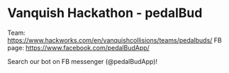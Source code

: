 # Vanquish Hackathon - pedalBud
Team: https://www.hackworks.com/en/vanquishcollisions/teams/pedalbuds/
FB page: https://www.facebook.com/pedalBudApp/

Search our bot on FB messenger (@pedalBudApp)!
